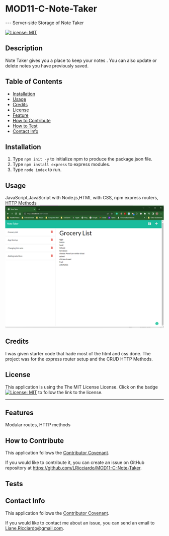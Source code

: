 # MOD11-C-Note-Taker 
--- Server-side Storage of Note Taker 

[![License: MIT](https://img.shields.io/badge/License-MIT-yellow.svg)](https://opensource.org/licenses/MIT)

## Description
Note Taker gives you a place to keep your notes . You can also update or delete notes you have previously saved.


## Table of Contents
  
- [Installation](#installation)
- [Usage](#usage)
- [Credits](#credits)
- [License](#license)
- [Feature](#features)
- [How to Contribute](#contribute)
- [How to Test](#test)
- [Contact Info](#contact)

## Installation

1. Type ```npm init -y``` to initialize npm to produce the package.json file.
2. Type ```npm install express``` to express modules.
3. Type ```node index``` to run.


## Usage
JavaScript,JavaScript with Node.js,HTML with CSS, npm express routers, HTTP Methods
    ![Screenshot of the note taker ui](./public/assets/images/MOD11-C-Screenshot.png)

## Credits

I was given starter code that hade most of the html and css done. The project was for the express router setup and the CRUD  HTTP Methods.

## License

This application is using the The MIT License License. Click on the badge  [![License: MIT](https://img.shields.io/badge/License-MIT-yellow.svg)](https://opensource.org/licenses/MIT)  to follow the link to the license.

---

## Features

Modular routes, HTTP methods

## How to Contribute

This application follows the [Contributor Covenant](https://www.contributor-covenant.org/).

If you would like to contribute it, you can create an issue on GitHub repository at https://github.com/LRicciardo/MOD11-C-Note-Taker. 

## Tests


  
## Contact Info

This application follows the [Contributor Covenant](https://www.contributor-covenant.org/).

If you would like to contact me about an issue, you can send an email to Liane.Ricciardo@gmail.com.

